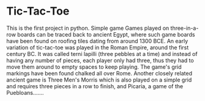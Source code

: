 # Tic-Tac-Toe
This is the first project in python. Simple game Games played on three-in-a-row boards can be traced back to ancient Egypt, where such game boards have been found on roofing tiles dating from around 1300 BCE. An early variation of tic-tac-toe was played in the Roman Empire, around the first century BC. It was called terni lapilli (three pebbles at a time) and instead of having any number of pieces, each player only had three, thus they had to move them around to empty spaces to keep playing. The game's grid markings have been found chalked all over Rome. Another closely related ancient game is Three Men's Morris which is also played on a simple grid and requires three pieces in a row to finish, and Picaria, a game of the Puebloans.......  
 
